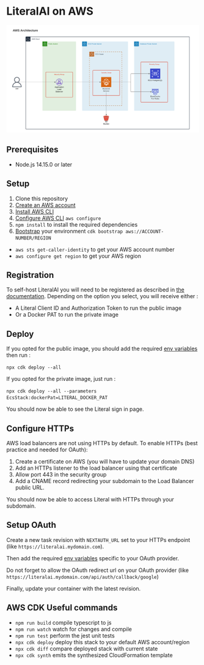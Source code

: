 # LiteralAI on AWS

![AWS](./docs/AWS.png)

## Prerequisites

- Node.js 14.15.0 or later

## Setup

1. Clone this repository
2. [Create an AWS account](https://docs.aws.amazon.com/IAM/latest/UserGuide/getting-set-up.html#sign-up-for-aws)
3. [Install AWS CLI](https://docs.aws.amazon.com/cli/latest/userguide/cli-chap-install.html)
4. [Configure AWS CLI](https://docs.aws.amazon.com/cdk/v2/guide/getting_started.html#getting_started_auth) `aws configure`
5. `npm install` to install the required dependencies
6. [Bootstrap](https://docs.aws.amazon.com/cdk/latest/guide/bootstrapping.html) your environment `cdk bootstrap aws://ACCOUNT-NUMBER/REGION`

- `aws sts get-caller-identity` to get your AWS account number
- `aws configure get region` to get your AWS region

## Registration

To self-host LiteralAI you will need to be registered as described in [the documentation](https://docs.getliteral.ai/self-hosting/get-started). Depending on the option you select, you will receive either :

* A Literal Client ID and Authorization Token to run the public image
* Or a Docker PAT to run the private image

## Deploy

If you opted for the public image, you should add the required [env variables](https://docs.getliteral.ai/self-hosting/deployment#literal-ai-authorization) then run :

`npx cdk deploy --all`

If you opted for the private image, just run :

`npx cdk deploy --all --parameters EcsStack:dockerPat=LITERAL_DOCKER_PAT`

You should now be able to see the Literal sign in page.

## Configure HTTPs

AWS load balancers are not using HTTPs by default. To enable HTTPs (best practice and needed for OAuth):

1. Create a certificate on AWS (you will have to update your domain DNS)
2. Add an HTTPs listener to the load balancer using that certificate
3. Allow port 443 in the security group
4. Add a CNAME record redirecting your subdomain to the Load Balancer public URL.

You should now be able to access Literal with HTTPs through your subdomain.

## Setup OAuth

Create a new task revision with `NEXTAUTH_URL` set to your HTTPs endpoint (like `https://literalai.mydomain.com`).

Then add the required [env variables](https://docs.getliteral.ai/self-hosting/deployment#provider-specific) specific to your OAuth provider.

Do not forget to allow the OAuth redirect url on your OAuth provider (like `https://literalai.mydomain.com/api/auth/callback/google`)

Finally, update your container with the latest revision.

## AWS CDK Useful commands

- `npm run build` compile typescript to js
- `npm run watch` watch for changes and compile
- `npm run test` perform the jest unit tests
- `npx cdk deploy` deploy this stack to your default AWS account/region
- `npx cdk diff` compare deployed stack with current state
- `npx cdk synth` emits the synthesized CloudFormation template
